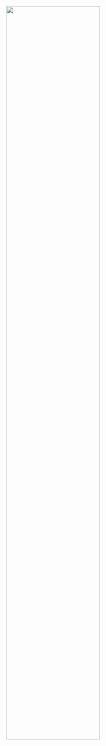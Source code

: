 <p align="center">
  <a href="http://52.193.0.226/" target="_blank">
    <img src="https://github.com/ldxhyeon/ldh_travel_boot/assets/133379681/a767b6f8-5c39-4586-bdd7-074a3673ff5e" height="70%" width="70%" />
  </a>
<p>
